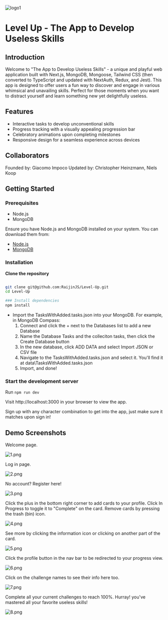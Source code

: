 ![logo1](./public/logo1.png)
# Level Up - The App to Develop Useless Skills

## Introduction
Welcome to "The App to Develop Useless Skills" - a unique and playful web application built with Next.js, MongoDB, Mongoose, Tailwind CSS (then converted to TypeScript and updated with NextAuth, Redux, and Jest).
This app is designed to offer users a fun way to discover and engage in various whimsical and unavailing skills.
Perfect for those moments when you want to distract yourself and learn something new yet delightfully useless.

## Features
- Interactive tasks to develop unconventional skills
- Progress tracking with a visually appealing progression bar
- Celebratory animations upon completing milestones
- Responsive design for a seamless experience across devices

## Collaborators
Founded by: Giacomo Impoco
Updated by: Christopher Heinzmann, Niels Koop

## Getting Started

### Prerequisites
- Node.js
- MongoDB

Ensure you have Node.js and MongoDB installed on your system. You can download them from:
- [Node.js](https://nodejs.org/)
- [MongoDB](https://www.mongodb.com/try/download/community)

### Installation

 **Clone the repository**
   ```bash

   git clone git@github.com:RaijinJS/Level-Up.git
   cd Level-Up

### Install dependencies
   npm install

   ```

- Import the TasksWithAdded.tasks.json into your MongoDB. For example, in MongoDB Compass:
   1. Connect and click the + next to the Databases list to add a new Database
   2. Name the Database Tasks and the colleciton tasks, then click the Create Database button
   3. In the new database, click ADD DATA and select Import JSON or CSV file
   4. Navigate to the TasksWithAdded.tasks.json and select it. You'll find it at data\TasksWithAdded.tasks.json
   5. Import, and done!

### Start the development server
Run `npm run dev`

Visit http://localhost:3000 in your browser to view the app.

Sign up with any character combination to get into the app, just make sure it matches upon sign in!

## Demo Screenshots

Welcome page.

![1.png](./Screenshots/1.png)

Log in page.

![2.png](./Screenshots/2.png)

No account? Register here!

![3.png](./Screenshots/3.png)

Click the plus in the bottom right corner to add cards to your profile. Click In Progress to toggle it to "Complete" on the card.
Remove cards by pressing the trash (bin) icon.

![4.png](./Screenshots/4.png)

See more by clicking the information icon or clicking on another part of the card.

![5.png](./Screenshots/5.png)

Click the profile button in the nav bar to be redirected to your progress view.

![6.png](./Screenshots/6.png)

Click on the challenge names to see their info here too.

![7.png](./Screenshots/7.png)

Complete all your current challenges to reach 100%.
Hurray! you've mastered all your favorite useless skills!

![8.png](./Screenshots/8.png)